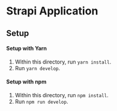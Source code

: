 # Strapi Application

## Setup
#### Setup with Yarn
1. Within this directory, run `yarn install`.
2. Run `yarn develop`.

#### Setup with npm
1. Within this directory, run `npm install`.
2. Run `npm run develop`.
